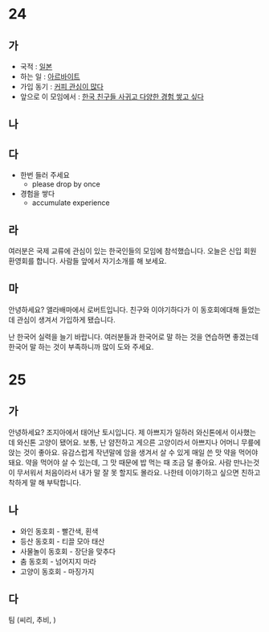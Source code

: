 # 24
## 가
* 국적 : <u>일본</u>
* 하는 일 : <u>아르바이트</u> 
* 가입 동기 : <u>커피 관심이 많다</u>
* 앞으로 이 모임에서 : <u>한국 친구들 사귀고 다양한 경험 쌓고 싶다</u>
## 나
## 다
* 한번 들러 주세요
	* please drop by once
* 경험을 쌓다
	* accumulate experience
## 라
여러분은 국제 교류에 관심이 있는 한국인들의 모임에 참석했습니다. 오늘은 신입 회원 환영회를 합니다. 사람들 앞에서 자기소개를 해 보세요.
## 마
안녕하세요? 앨라배마에서 로버트입니다. 친구와 이야기하다가 이 동호회에대해 들었는데 관심이 생겨서 가입하게 됐습니다. 

난 한국어 실력을 늘기 바랍니다. 여러분들과 한국어로 말 하는 것을 연습하면 좋겠는데 한국어 말 하는 것이 부족하니까 많이 도와 주세요.
# 25
## 가
안녕하세요? 조지아에서 태어난 토시입니다. 제 아쁘지가 일하러 와신톤에서 이사했는데 와신톤 고양이 됐어요. 보통, 난 얌전하고 게으른 고양이라서 아쁘지나 어머니 무릎에 앉는 것이 좋아요. 유감스럽게 작년말에 암을 생겨서 살 수 있게 매일 쓴 맛 약을 먹어야 돼요. 약을 먹어야 살 수 있는데, 그 맛 때문에 밥 먹는 때 조금 덜 좋아요. 사람 만나는것이 무서워서 처음이라서 내가 말 잘 못 할지도 몰라요. 나한테 이야기하고 싶으면 친하고 착하게 말 해 부탁합니다.
## 나
* 와인 동호회 - 빨간색, 횐색
* 등산 동호회 -  티끌 모아 태산
* 사물놀이 동호회 - 장단을 맞추다
* 춤 동호회 - 넘어지지 마라
* 고양이 동호회 - 마징가지
## 다

팀 (씨리, 추비, )